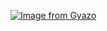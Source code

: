 [![Image from Gyazo](https://i.gyazo.com/f5923e6a36d6a350325bc252fb6b588b.png)](https://gyazo.com/f5923e6a36d6a350325bc252fb6b588b)